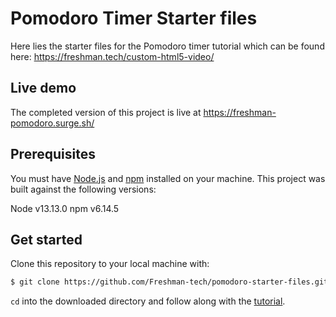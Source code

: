 # Pomodoro Timer Starter files

Here lies the starter files for the Pomodoro timer tutorial which can be found
here: https://freshman.tech/custom-html5-video/

## Live demo

The completed version of this project is live at
https://freshman-pomodoro.surge.sh/

## Prerequisites

You must have [Node.js](https://nodejs.org/en/download/) and
[npm](https://www.npmjs.com/get-npm) installed on your machine. This project was
built against the following versions:

Node v13.13.0
npm v6.14.5

## Get started

Clone this repository to your local machine with:

```bash
$ git clone https://github.com/Freshman-tech/pomodoro-starter-files.git
```

`cd` into the downloaded directory and follow along with the
[tutorial](https://freshman.tech/custom-html5-video/).
